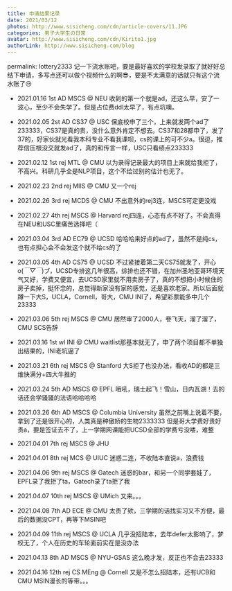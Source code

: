 ```yaml
---
title: 申请结果记录
date: 2021/03/12
photos: http://www.sisicheng.com/cdn/article-covers/11.JPG
categories: 男子大学生の日常
avatar: http://www.sisicheng.com/cdn/Kirito1.jpg
authorLink: http://www.sisicheng.com/blog
---
```

permalink: lottery2333
记一下流水账吧，要是最好喜欢的学校发录取了就好好总结下申请，多写点还可以做个视频什么的啊😎，要是不太满意的话就只有这个流水账了😒

- 2021.01.16 1st AD MSCS @ NEU  收到的第一个就是ad，还这么早，安了一波心，至少不会失学了。但是占位费ddl太早了，有点坑噢。

- 2021.02.05 2st AD CS37 @ USC 保底校申了三个，上来就发两个ad了233333，CS37是真的贵，没什么意外肯定不想去。CS37和28都申了，发了37的，好家伙就光看我本科专业不看我课呗，cs的课上的可不少a。很逗，推荐信压根没交就发ad了，真的和传言一样，USC只看绩点233333

- 2021.02.12 1st rej MTL @ CMU  以为录得记录最大的项目上来就给我拒了，不高兴。科研几乎全是NLP项目，这个不给过别的估计也无了。

- 2021.02.23 2nd rej MIIS @ CMU 又一个rej

- 2021.02.26 3rd rej MCDS @ CMU 不出意外的rej3连，MSCS可定更没戏

- 2021.02.27 4th rej MSCS @ Harvard rej四连，心态有点不好了。不会真得在NEU和USC里痛苦选择吧（

- 2021.03.04 3rd AD EC79 @ UCSD 哈哈哈来好点的ad了，虽然不是纯cs，也有点担心会不会发这个就不给cs的了

- 2021.03.05 4th AD CS75 @ UCSD 不过紧接着第二天CS75就发了，开心o(*￣▽￣*)ブ，UCSD专排这几年很高，综排也还不错，在加州圣地亚哥环境天气又好，学费又便宜，去UCSD家里就不用卖房子了，真的不想把小时候住的房子卖掉，挺怀念的，总觉得新家没有家的感觉，还是喜欢老家。所以后面就蹲一下大S，UCLA，Cornell，哥大，CMU INI了，希望彩票能多中几个23333

- 2021.03.06 5th rej MSCS @ CMU 居然审了2000人，卷飞天，溜了溜了，CMU SCS告辞

- 2021.03.16 1st wl INI @ CMU waitlist那基本就无了，申了两个项目都不单独出结果的，INI老坑逼了

- 2021.03.21 6th rej MSCS @ Stanford 大S拒了也没办法，看收AD的都是三维快满分+四大牛推的

- 2021.03.24 5th AD MSCS @ EPFL 哦吼，瑞士起飞！雪山，日内瓦湖！去的话还会学骚骚的法语哈哈哈哈

- 2021.03.26 6th AD MSCS @ Columbia University 虽然之前嘴上说着不要，拿到了还是很开心的，人类真是种傲娇的生物2333333  但是哥大学费好贵好贵a，要是签证去不了，上一学期网课能把UCSD全部的学费亏没喽，难整

- 2021.04.01 7th rej MSCS @ JHU 

- 2021.04.01 8th rej MCS @ UIUC 迷惑二连，不收陆本直说a，浪费钱

- 2021.04.06 9th rej MSCS @ Gatech 迷惑的bar，和另一个同学套娃了，EPFL录了我拒了ta，Gatech录了ta拒了我

- 2021.04.07 10th rej MSCS @ UMich 又来。。。

- 2021.04.08 7th AD ECE @ CMU 太贵了欸，三学期的话找实习又不方便，最后的数据没CPT，再等下MSIN吧

- 2021.04.09 11th rej MSCS @ UCLA 几乎没招陆本，去年defer太影响了，梦校无了，个人在历史的车轮面前实在是没办法

- 2021.04.13 8th AD MSCS @ NYU-GSAS 这么晚才发，反正也不会去23333

- 2021.04.16 12th rej CS MEng @ Cornell 又是不怎么招陆本，还有UCB和CMU MSIN漫长的等带。。。



